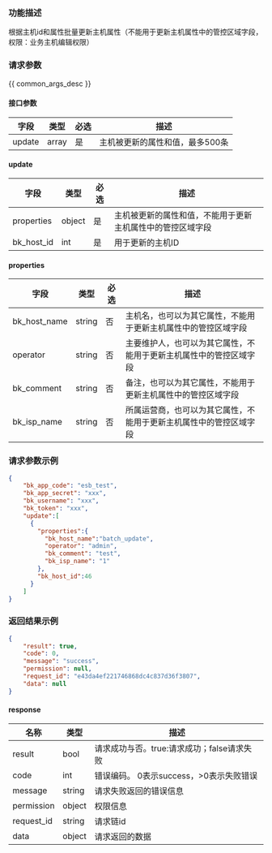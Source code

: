 ### 功能描述

根据主机id和属性批量更新主机属性（不能用于更新主机属性中的管控区域字段，权限：业务主机编辑权限）

### 请求参数

{{ common_args_desc }}

#### 接口参数

| 字段                |  类型         | 必选   |  描述                           |
|---------------------|--------------|--------|---------------------------------|
| update              | array | 是     | 主机被更新的属性和值，最多500条   |

#### update
| 字段        | 类型    | 必选   | 描述                                                |
|-------------|--------|--------|----------------------------------------------------|
| properties  | object | 是     | 主机被更新的属性和值，不能用于更新主机属性中的管控区域字段 |
| bk_host_id  | int    | 是     | 用于更新的主机ID                                     |

#### properties
| 字段         | 类型   | 必选   | 描述                                                      |
|--------------|--------|-------|-----------------------------------------------------------|
| bk_host_name | string | 否    | 主机名，也可以为其它属性，不能用于更新主机属性中的管控区域字段    |
| operator     | string | 否    | 主要维护人，也可以为其它属性，不能用于更新主机属性中的管控区域字段 |
| bk_comment   | string | 否    | 备注，也可以为其它属性，不能用于更新主机属性中的管控区域字段      |
| bk_isp_name  | string | 否    | 所属运营商，也可以为其它属性，不能用于更新主机属性中的管控区域字段 |



### 请求参数示例

```json
{
    "bk_app_code": "esb_test",
    "bk_app_secret": "xxx",
    "bk_username": "xxx",
    "bk_token": "xxx",
    "update":[
      {
        "properties":{
          "bk_host_name":"batch_update",
          "operator": "admin",
          "bk_comment": "test",
          "bk_isp_name": "1"
        },
        "bk_host_id":46
      }
    ]
}
```


### 返回结果示例

```json
{
    "result": true,
    "code": 0,
    "message": "success",
    "permission": null,
    "request_id": "e43da4ef221746868dc4c837d36f3807",
    "data": null
}
```

#### response

| 名称    | 类型   | 描述                                    |
| ------- | ------ | ------------------------------------- |
| result  | bool   | 请求成功与否。true:请求成功；false请求失败 |
| code    | int    | 错误编码。 0表示success，>0表示失败错误    |
| message | string | 请求失败返回的错误信息                    |
| permission    | object | 权限信息    |
| request_id    | string | 请求链id    |
| data    | object | 请求返回的数据                           |
